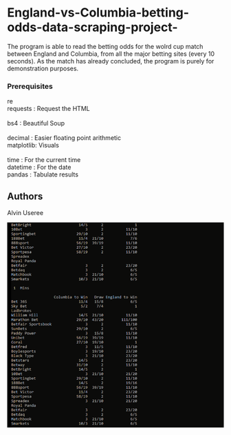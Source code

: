 # England-vs-Columbia-betting-odds-data-scraping-project-

The program is able to read the betting odds for the wolrd cup match between England and Columbia, from all the major betting sites (every 10 seconds). As the match has already concluded, the program is purely for demonstration purposes.

### Prerequisites

re <br />
requests	: Request the HTML <br />											 										
bs4				: Beautiful Soup 		<br />								
decimal		: Easier floating point arithmetic <br />
matplotlib: Visuals							<br />	
time      : For the current time <br />
datetime  : For the date <br />
pandas    : Tabulate results <br />

## Authors
Alvin Useree


![Image description](https://github.com/alvinuseree/-DATA-England-vs-Columbia-betting-odds-data-scraping-project-/blob/master/betting_demo.png)
